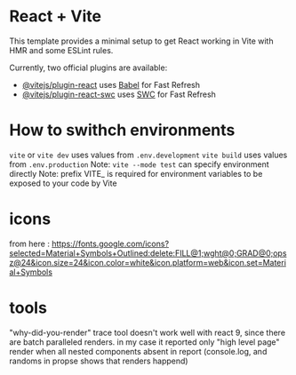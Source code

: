 # React + Vite

This template provides a minimal setup to get React working in Vite with HMR and some ESLint rules.

Currently, two official plugins are available:

- [@vitejs/plugin-react](https://github.com/vitejs/vite-plugin-react/blob/main/packages/plugin-react/README.md) uses [Babel](https://babeljs.io/) for Fast Refresh
- [@vitejs/plugin-react-swc](https://github.com/vitejs/vite-plugin-react-swc) uses [SWC](https://swc.rs/) for Fast Refresh

# How to swithch environments
`vite` or `vite dev`  uses values from `.env.development`
`vite build` uses  values from `.env.production`
Note: `vite --mode test` can specify environment directly
Note: prefix VITE_ is required for environment variables to be exposed to your code by Vite


# icons
from here : https://fonts.google.com/icons?selected=Material+Symbols+Outlined:delete:FILL@1;wght@0;GRAD@0;opsz@24&icon.size=24&icon.color=white&icon.platform=web&icon.set=Material+Symbols

# tools
"why-did-you-render" trace tool doesn't work well with react 9, since there are batch paralleled renders. in my case it reported only "high level page" render when 
all nested components absent in report (console.log, and randoms in propse shows that renders happend) 